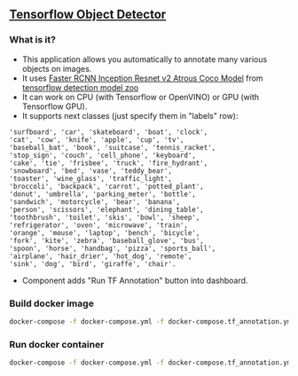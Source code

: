 ## [Tensorflow Object Detector](https://github.com/tensorflow/models/tree/master/research/object_detection)

### What is it?
* This application allows you automatically to annotate many various objects on images.
* It uses [Faster RCNN Inception Resnet v2 Atrous Coco Model](http://download.tensorflow.org/models/object_detection/faster_rcnn_inception_resnet_v2_atrous_coco_2018_01_28.tar.gz) from [tensorflow detection model zoo](https://github.com/tensorflow/models/blob/master/research/object_detection/g3doc/detection_model_zoo.md)
* It can work on CPU (with Tensorflow or OpenVINO) or GPU (with Tensorflow GPU).
* It supports next classes (just specify them in "labels" row):
```
'surfboard', 'car', 'skateboard', 'boat', 'clock',
'cat', 'cow', 'knife', 'apple', 'cup', 'tv',
'baseball_bat', 'book', 'suitcase', 'tennis_racket',
'stop_sign', 'couch', 'cell_phone', 'keyboard',
'cake', 'tie', 'frisbee', 'truck', 'fire_hydrant',
'snowboard', 'bed', 'vase', 'teddy_bear',
'toaster', 'wine_glass', 'traffic_light',
'broccoli', 'backpack', 'carrot', 'potted_plant',
'donut', 'umbrella', 'parking_meter', 'bottle',
'sandwich', 'motorcycle', 'bear', 'banana',
'person', 'scissors', 'elephant', 'dining_table',
'toothbrush', 'toilet', 'skis', 'bowl', 'sheep',
'refrigerator', 'oven', 'microwave', 'train',
'orange', 'mouse', 'laptop', 'bench', 'bicycle',
'fork', 'kite', 'zebra', 'baseball_glove', 'bus',
'spoon', 'horse', 'handbag', 'pizza', 'sports_ball',
'airplane', 'hair_drier', 'hot_dog', 'remote',
'sink', 'dog', 'bird', 'giraffe', 'chair'.
```
* Component adds "Run TF Annotation" button into dashboard.


### Build docker image
```bash
docker-compose -f docker-compose.yml -f docker-compose.tf_annotation.yml build
```

### Run docker container
```bash
docker-compose -f docker-compose.yml -f docker-compose.tf_annotation.yml up -d
```
